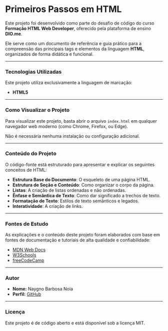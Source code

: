 # Primeiros Passos em HTML

Este projeto foi desenvolvido como parte do desafio de código do curso **Formação HTML Web Developer**, oferecido pela plataforma de ensino **DIO.me**.

Ele serve como um documento de referência e guia prático para a compreensão das principais tags e elementos da linguagem **HTML**, organizados de forma didática e funcional.

---

### Tecnologias Utilizadas

Este projeto utiliza exclusivamente a linguagem de marcação:

* **HTML5**

---

### Como Visualizar o Projeto

Para visualizar este projeto, basta abrir o arquivo `index.html` em qualquer navegador web moderno (como Chrome, Firefox, ou Edge).

Não é necessária nenhuma instalação ou configuração adicional.

---

### Conteúdo do Projeto

O código-fonte está estruturado para apresentar e explicar os seguintes conceitos de HTML:

* **Estrutura Base do Documento**: O esqueleto de uma página HTML.
* **Estrutura de Seção e Conteúdo**: Como organizar o corpo da página.
* **Listas**: A criação de listas ordenadas e não ordenadas.
* **Ênfase e Semântica de Texto**: Como dar significado a trechos de texto.
* **Formatação de Texto**: Estilos de texto semânticos e legados.
* **Interatividade**: A criação de links.

---

### Fontes de Estudo

As explicações e o conteúdo deste projeto foram elaborados com base em fontes de documentação e tutoriais de alta qualidade e confiabilidade:

* [MDN Web Docs](https://developer.mozilla.org/en-US/)
* [W3Schools](https://www.w3schools.in/)
* [freeCodeCamp](https://www.freecodecamp.org/)

---

### Autor

* **Nome:** Naygno Barbosa Noia
* **Perfil:** [GitHub](https://github.com/Naygno)

---

### Licença

Este projeto é de código aberto e está disponível sob a licença MIT.